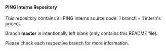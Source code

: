#### PING Interns Repository
This repository contains all PING interns source code.
1 branch = 1 intern's project.

Branch **master** is intentionally left blank (only contains this README file).

Please check each respective branch for more information.
